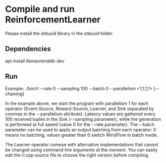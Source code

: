 # Compile and run ReinforcementLearner
Please install the stduuid library in the stduuid folder.

## Dependencies
apt install libmaxminddb-dev

## Run

Example: ./bin/rl --rate 0 --sampling 100 --batch 0 --parallelism <1,1,1,1> [--chaining]

In the example above, we start the program with parallelism 1 for each operator (Event-Source, Reward-Source, Learner, and Sink separated by commas in the --parallelism attribute). Latency values are gathered every 100 received tuples in the Sink (--sampling parameter), while the generation is performed at full speed (value 0 for the --rate parameter). The --batch parameter can be used to apply an output batching from each operator: 0 means no batching, values greater than 0 switch WindFlow in batch mode.

The Learner operator comese with alternative implementations that cannot be changed using command line arguments at the moment. You can easily edit the rl.cpp source file to choose the right version before compiling.
